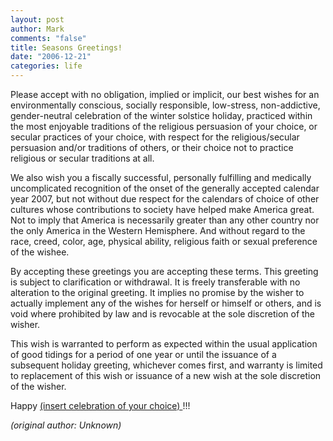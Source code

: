 ```yaml
--- 
layout: post
author: Mark
comments: "false"
title: Seasons Greetings!
date: "2006-12-21"
categories: life
---
```

Please accept with no obligation, implied or implicit, our best wishes for an environmentally conscious, socially responsible, low-stress, non-addictive, gender-neutral celebration of the winter solstice holiday, practiced within the most enjoyable traditions of the religious persuasion of your choice, or secular practices of your choice, with respect for the religious/secular persuasion and/or traditions of others, or their choice not to practice religious or secular traditions at all.

We also wish you a fiscally successful, personally fulfilling and medically uncomplicated recognition of the onset of the generally accepted calendar year 2007, but not without due respect for the calendars of choice of other cultures whose contributions to society have helped make America great. Not to imply that America is necessarily greater than any other country nor the only America in the Western Hemisphere. And without regard to the race, creed, color, age, physical ability, religious faith or sexual preference of the wishee.

By accepting these greetings you are accepting these terms. This greeting is subject to clarification or withdrawal. It is freely transferable with no alteration to the original greeting. It implies no promise by the wisher to actually implement any of the wishes for herself or himself or others, and is void where prohibited by law and is revocable at the sole discretion of the wisher.

This wish is warranted to perform as expected within the usual application of good tidings for a period of one year or until the issuance of a subsequent holiday greeting, whichever comes first, and warranty is limited to replacement of this wish or issuance of a new wish at the sole discretion of the wisher.

Happy <u>   (insert celebration of your choice)   </u>!!!

<cite>(original author: Unknown)</cite>
